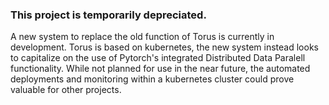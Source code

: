 ### This project is temporarily depreciated. 
A new system to replace the old function of Torus is currently in development. 
Torus is based on kubernetes, the new system instead looks to capitalize on the use of Pytorch's integrated Distributed Data Paralell functionality.
While not planned for use in the near future, the automated deployments and monitoring within a kubernetes cluster could prove valuable for other projects.
